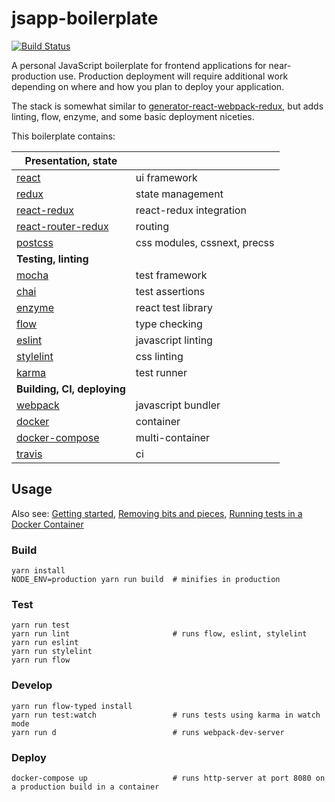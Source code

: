# jsapp-boilerplate

[![Build Status](https://travis-ci.org/gyng/jsapp-boilerplate.svg?branch=master)](https://travis-ci.org/gyng/jsapp-boilerplate)

A personal JavaScript boilerplate for frontend applications for near-production use. Production deployment will require additional work depending on where and how you plan to deploy your application.

The stack is somewhat similar to [generator-react-webpack-redux](https://github.com/stylesuxx/generator-react-webpack-redux), but adds linting, flow, enzyme, and some basic deployment niceties.

This boilerplate contains:

| **Presentation, state**                                                   |                              |
|---------------------------------------------------------------------------|------------------------------|
| [react](https://facebook.github.io/react/docs/hello-world.html)           | ui framework                 |
| [redux](http://redux.js.org/)                                             | state management             |
| [react-redux](http://redux.js.org/docs/basics/UsageWithReact.html)        | react-redux integration      |
| [react-router-redux](https://github.com/reactjs/react-router-redux)       | routing                      |
| [postcss](https://github.com/postcss/postcss)                             | css modules, cssnext, precss |
| **Testing, linting**                                                      |                              |
| [mocha](https://mochajs.org/#getting-started)                             | test framework               |
| [chai](http://chaijs.com/guide/styles/)                                   | test assertions              |
| [enzyme](http://airbnb.io/enzyme/index.html)                              | react test library           |
| [flow](https://flowtype.org/docs/getting-started.html)                    | type checking                |
| [eslint](http://eslint.org/docs/rules/)                                   | javascript linting           |
| [stylelint](https://stylelint.io/user-guide/)                             | css linting                  |
| [karma](http://karma-runner.github.io/1.0/config/configuration-file.html) | test runner                  |
| **Building, CI, deploying**                                               |                              |
| [webpack](https://webpack.js.org/concepts/)                               | javascript bundler           |
| [docker](https://docs.docker.com/engine/reference/builder/)               | container                    |
| [docker-compose](https://docs.docker.com/compose/compose-file/)           | multi-container              |
| [travis](https://docs.travis-ci.com/user/customizing-the-build)           | ci                           |

## Usage

Also see: [Getting started](doc/getting_started.md), [Removing bits and pieces](doc/customization.md),
[Running tests in a Docker Container](doc/docker_tests.md)

### Build

    yarn install
    NODE_ENV=production yarn run build  # minifies in production

### Test

    yarn run test
    yarn run lint                       # runs flow, eslint, stylelint
    yarn run eslint
    yarn run stylelint
    yarn run flow

### Develop

    yarn run flow-typed install
    yarn run test:watch                 # runs tests using karma in watch mode
    yarn run d                          # runs webpack-dev-server

### Deploy

    docker-compose up                   # runs http-server at port 8080 on a production build in a container

